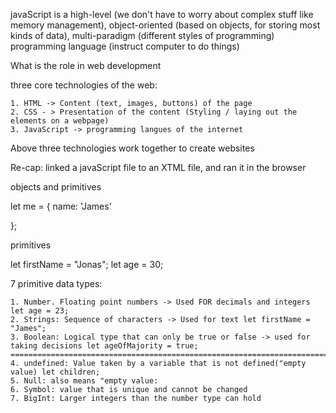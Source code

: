 javaScript is a high-level (we don't have to worry about complex stuff like memory management),
object-oriented (based on objects, for storing most kinds of data),
multi-paradigm (different styles of programming)
programming language (instruct computer to do things)

What is the role in web development

three core technologies of the web:

    1. HTML -> Content (text, images, buttons) of the page
    2. CSS - > Presentation of the content (Styling / laying out the elements on a webpage)
    3. JavaScript -> programming langues of the internet

Above three technologies work together to create websites

Re-cap:
linked a javaScript file to an XTML file, and ran it in the browser

objects and primitives

let me = {
name: 'James'

};

primitives

let firstName = "Jonas";
let age = 30;

7 primitive data types:

    1. Number. Floating point numbers -> Used FOR decimals and integers let age = 23;
    2. Strings: Sequence of characters -> Used for text let firstName = "James";
    3. Boolean: Logical type that can only be true or false -> used for taking decisions let ageOfMajority = true;
    ==============================================================================================================
    4. undefined: Value taken by a variable that is not defined("empty value) let children;
    5. Null: also means "empty value:
    6. Symbol: value that is unique and cannot be changed
    7. BigInt: Larger integers than the number type can hold
